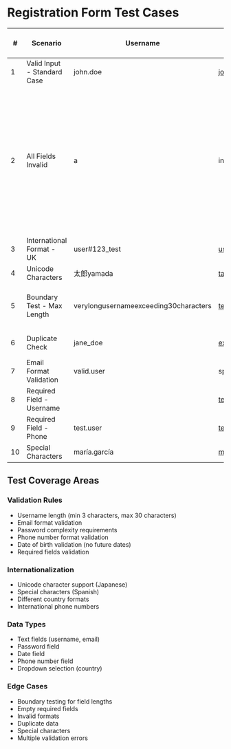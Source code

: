 # Registration Form Test Cases

| # | Scenario | Username | Email | Password | Phone | Date of Birth | Country | Expected Result |
|---|----------|----------|--------|----------|-------|---------------|---------|-----------------|
| 1 | Valid Input - Standard Case | john.doe | john.doe@example.com | Password123! | +1234567890 | 1990-01-01 | United States | Registration successful |
| 2 | All Fields Invalid | a | invalid.email | pass | +1 | 2026-01-01 | Select | Multiple validation errors: Username too short (min 3 chars), Invalid email format, Password too weak, Invalid phone format, Future date not allowed |
| 3 | International Format - UK | user#123_test | user.test@domain.co.uk | StrongPass99# | +44 20 7123 4567 | 1980-12-31 | United Kingdom | Registration successful |
| 4 | Unicode Characters | 太郎yamada | taro@日本.jp | P@ssw0rd123 | +81 3-1234-5678 | 2000-06-15 | Japan | Registration successful |
| 5 | Boundary Test - Max Length | verylongusernameexceeding30characters | test@test.com | Pass123! | +1234567890 | 1995-07-26 | Canada | Username exceeds maximum length (30 characters) |
| 6 | Duplicate Check | jane_doe | existing.user@example.com | GoodPass123! | +61 2 1234 5678 | 1985-03-15 | Australia | Email already registered |
| 7 | Email Format Validation | valid.user | spaces in@email.com | Valid123! | +49 123 456789 | 1970-01-01 | Germany | Invalid email format |
| 8 | Required Field - Username |   | test@example.com | Pass123! | +1234567890 | 2000-01-01 | France | Username is required |
| 9 | Required Field - Phone | test.user | test@example.com | Pass123! |   | 1999-12-31 | Spain | Phone number is required |
| 10 | Special Characters | maría.garcía | maria@example.es | Contraseña123! | +34 612 345 678 | 1988-08-18 | España | Registration successful |

## Test Coverage Areas

### Validation Rules
- Username length (min 3 characters, max 30 characters)
- Email format validation
- Password complexity requirements
- Phone number format validation
- Date of birth validation (no future dates)
- Required fields validation

### Internationalization
- Unicode character support (Japanese)
- Special characters (Spanish)
- Different country formats
- International phone numbers

### Data Types
- Text fields (username, email)
- Password field
- Date field
- Phone number field
- Dropdown selection (country)

### Edge Cases
- Boundary testing for field lengths
- Empty required fields
- Invalid formats
- Duplicate data
- Special characters
- Multiple validation errors

